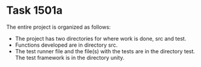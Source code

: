 # Task 1501a
The entire project is organized as follows: 
- The project has two directories for where work is done, src and test.
- Functions developed are in directory src.
- The test runner file and the file(s) with the tests are in the directory test. The test framework is in the directory unity.
 


